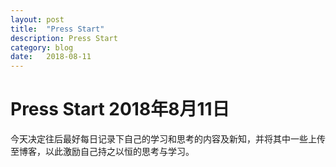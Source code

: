 ```yaml
---
layout: post
title:  "Press Start"
description: Press Start
category: blog
date:   2018-08-11
---
```


# Press Start 2018年8月11日
今天决定往后最好每日记录下自己的学习和思考的内容及新知，并将其中一些上传至博客，以此激励自己持之以恒的思考与学习。